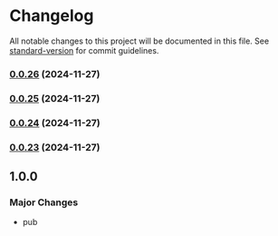 # Changelog

All notable changes to this project will be documented in this file. See [standard-version](https://github.com/conventional-changelog/standard-version) for commit guidelines.

### [0.0.26](https://github.com/huabuyu05100510/pnpm-monorepo/compare/v0.0.25...v0.0.26) (2024-11-27)

### [0.0.25](https://github.com/huabuyu05100510/pnpm-monorepo/compare/v0.0.24...v0.0.25) (2024-11-27)

### [0.0.24](https://github.com/huabuyu05100510/pnpm-monorepo/compare/v0.0.23...v0.0.24) (2024-11-27)

### [0.0.23](https://github.com/huabuyu05100510/pnpm-monorepo/compare/v1.0.2...v0.0.23) (2024-11-27)

## 1.0.0

### Major Changes

- pub
